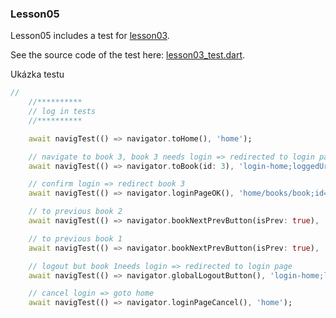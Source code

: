 
### Lesson05
Lesson05 includes a test for [lesson03](/doc/lesson03.md).

See the source code of the test here: [lesson03_test.dart](/examples/doc/test/lesson03_test.dart).

Ukázka testu

```dart
//
    //**********
    // log in tests
    //**********

    await navigTest(() => navigator.toHome(), 'home');

    // navigate to book 3, book 3 needs login => redirected to login page
    await navigTest(() => navigator.toBook(id: 3), 'login-home;loggedUrl=home%2Fbooks%2Fbook%3Bid%3D3;canceledUrl=home');

    // confirm login => redirect book 3
    await navigTest(() => navigator.loginPageOK(), 'home/books/book;id=3');

    // to previous book 2
    await navigTest(() => navigator.bookNextPrevButton(isPrev: true), 'home/books/book;id=2');

    // to previous book 1
    await navigTest(() => navigator.bookNextPrevButton(isPrev: true), 'home/books/book;id=1');

    // logout but book 1needs login => redirected to login page
    await navigTest(() => navigator.globalLogoutButton(), 'login-home;loggedUrl=home%2Fbooks%2Fbook%3Bid%3D1;canceledUrl=');

    // cancel login => goto home
    await navigTest(() => navigator.loginPageCancel(), 'home');
```

